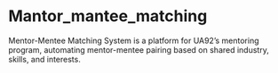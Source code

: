 # Mantor_mantee_matching
 Mentor-Mentee Matching System is a platform for UA92’s mentoring program, automating mentor-mentee pairing based on shared industry, skills, and interests. 
